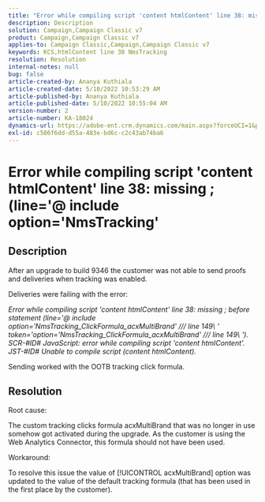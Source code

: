 ```yaml
---
title: "Error while compiling script 'content htmlContent' line 38: missing ; (line='@ include option='NmsTracking'"
description: Description
solution: Campaign,Campaign Classic v7
product: Campaign,Campaign Classic v7
applies-to: Campaign Classic,Campaign,Campaign Classic v7
keywords: KCS,htmlContent line 38 NmsTracking
resolution: Resolution
internal-notes: null
bug: false
article-created-by: Ananya Kuthiala
article-created-date: 5/10/2022 10:53:29 AM
article-published-by: Ananya Kuthiala
article-published-date: 5/10/2022 10:55:04 AM
version-number: 2
article-number: KA-18024
dynamics-url: https://adobe-ent.crm.dynamics.com/main.aspx?forceUCI=1&pagetype=entityrecord&etn=knowledgearticle&id=43feda6c-4fd0-ec11-a7b5-0022480a8e40
exl-id: c506f6dd-d55a-483e-bd6c-c2c43ab74ba6
---
```

# Error while compiling script 'content htmlContent' line 38: missing ; (line='@ include option='NmsTracking'

## Description


After an upgrade to build 9346 the customer was not able to send proofs and deliveries when tracking was enabled.

Deliveries were failing with the error:

*Error while compiling script 'content htmlContent' line 38: missing ; before statement (line='@ include option='NmsTracking_ClickFormula_acxMultiBrand' /// line 149\ ' token='option='NmsTracking_ClickFormula_acxMultiBrand' /// line 149\ '). SCR-#ID# JavaScript: error while compiling script 'content htmlContent'. JST-#ID# Unable to compile script (content htmlContent).*

Sending worked with the OOTB tracking click formula.


## Resolution


Root cause:

The custom tracking clicks formula acxMultiBrand that was no longer in use somehow got activated during the upgrade. As the customer is using the Web Analytics Connector, this formula should not have been used.

Workaround:

To resolve this issue the value of [!UICONTROL acxMultiBrand] option was updated to the value of the default tracking formula (that has been used in the first place by the customer).
